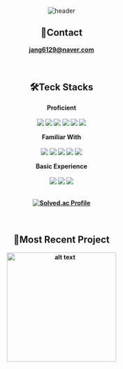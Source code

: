 <div align=center>
  
![header](https://capsule-render.vercel.app/api?type=waving&color=000000&height=200&section=header&text=JIN&nbsp;SEO&nbsp;JANG&desc=Self-driven&nbsp;Backend&nbsp;Developer&descAlignY=30&fontColor=ffffff&fontSize=40)

## 📧Contact

<a href="mailto:jang6129@naver.com"><strong>jang6129@naver.com<strong></a>
</br></br></br>

## 🛠️Teck Stacks
<strong>Proficient</strong></br></br>
<img src="https://img.shields.io/badge/Java-007396?style=for-the-badge&logo=Java&logoColor=white"/>
<img src="https://img.shields.io/badge/Spring Boot-6DB33F?style=for-the-badge&logo=Spring Boot&logoColor=white"/>
<img src="https://img.shields.io/badge/JPA-59666C?style=for-the-badge&logo=Hibernate&logoColor=white"/>
<img src="https://img.shields.io/badge/MySQL-4479A1?style=for-the-badge&logo=MySQL&logoColor=white"/>
<img src="https://img.shields.io/badge/GitHub-181717?style=for-the-badge&logo=GitHub&logoColor=white"/>
<img src="https://img.shields.io/badge/Naver Cloud-03C75A?style=for-the-badge&logo=Naver&logoColor=white"/>

<strong>Familiar With</strong></br></br>
<img src="https://img.shields.io/badge/React-61DAFB?style=for-the-badge&logo=React&logoColor=white"/>
<img src="https://img.shields.io/badge/JavaScript-F7DF1E?style=for-the-badge&logo=JavaScript&logoColor=white"/>
<img src="https://img.shields.io/badge/Docker-2496ED?style=for-the-badge&logo=Docker&logoColor=white"/>
<img src="https://img.shields.io/badge/Jenkins-D24939?style=for-the-badge&logo=Jenkins&logoColor=white"/>
<img src="https://img.shields.io/badge/Ubuntu-E95420?style=for-the-badge&logo=Ubuntu&logoColor=white"/>

<strong>Basic Experience</strong></br></br>
<img src="https://img.shields.io/badge/Python-3776AB?style=for-the-badge&logo=Python&logoColor=white"/>
<img src="https://img.shields.io/badge/tensorflow-FF6F00?style=for-the-badge&logo=Tensorflow&logoColor=white"/>
<img src="https://img.shields.io/badge/AWS-232F3E?style=for-the-badge&logo=Amazon AWS&logoColor=white"/>
</br></br>

[![Solved.ac Profile](http://mazassumnida.wtf/api/v2/generate_badge?boj=jang6129)](https://solved.ac/jang6129/)
</br></br></br>
## 📁Most Recent Project
<a href="https://github.com/ProjectKinni">
  <img src="https://drive.google.com/uc?export=view&id=1c6R5hxJaf4wU4db7FOovo6QgY3baoeh2" alt="alt text" style="width: 250px; height: auto;">
</a>


</div>
